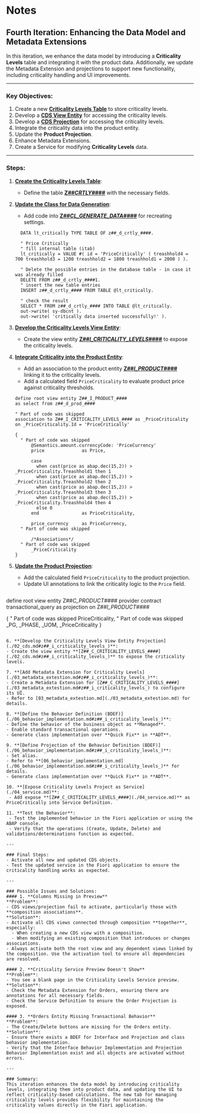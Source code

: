 # Notes
## Fourth Iteration: Enhancing the Data Model and Metadata Extensions
In this iteration, we enhance the data model by introducing a **Criticality Levels** table and integrating it with the product data. Additionally, we update the Metadata Extension and projections to support new functionality, including criticality handling and UI improvements.

---

### Key Objectives:
1. Create a new **[Criticality Levels Table](./00_tables.md)** to store criticality levels.
2. Develop a **[CDS View Entity](./01_cds.md#z##_i_criticality_levels_)** for accessing the criticality levels.
3. Develop a **[CDS Projection](./02_cds.md#z##_c_criticality_levels_)** for accessing the criticality levels.
4. Integrate the criticality data into the product entity.
5. Update the **Product Projection**.
6. Enhance Metadata Extensions.
7. Create a Service for modifying **Criticality Levels** data.

---

### Steps:
1. **[Create the Criticality Levels Table](./00_tables.md#z##_d_crtly_)**:
   - Define the table **[Z##_CRTLY_####](./00_tables.md#z##_d_crtly_)** with the necessary fields.

2. **[Update the Class for Data Generation](./05_generator.md#z##_cl_generate_data_)**:
   - Add code into **[Z##_CL_GENERATE_DATA_####](./05_generator.md#z##_cl_generate_data_)** for recreating settings.
   ```ABAP
     DATA lt_critically TYPE TABLE OF z##_d_crtly_####.

     " Price Critically
     " fill internal table (itab)
     lt_critically = VALUE #( id = 'PriceCritically' ( treashhold4 = 700 treashhold3 = 1200 treashhold2 = 1800 treashhold1 = 2000 ) ).

     " Delete the possible entries in the database table - in case it was already filled
     DELETE FROM z##_d_crtly_####1.
     " insert the new table entries
     INSERT z##_d_crtly_#### FROM TABLE @lt_critically.

     " check the result
     SELECT * FROM z##_d_crtly_#### INTO TABLE @lt_critically.
     out->write( sy-dbcnt ).
     out->write( 'critically data inserted successfully!' ).
   ```

3. **[Develop the Criticality Levels View Entity](./01_cds.md#z##_i_criticality_levels_)**:
   - Create the view entity **[Z##_I_CRITICALITY_LEVELS_####](./01_cds.md#z##_i_criticality_levels_)** to expose the criticality levels.

4. **[Integrate Criticality into the Product Entity](./02_cds.md)**:
   - Add an association to the product entity **[Z##_I_PRODUCT_####](./02_cds.md#z##_c_product_)** linking it to the criticality levels.
   - Add a calculated field `PriceCriticality` to evaluate product price against criticality thresholds.

   ```ABAP
   define root view entity Z##_I_PRODUCT_####
   as select from z##_d_prod_####

   " Part of code was skipped
   association to Z##_I_CRITICALITY_LEVELS_#### as _PriceCriticality on _PriceCriticality.Id = 'PriceCritically'

   {
     " Part of code was skipped
         @Semantics.amount.currencyCode: 'PriceCurrency'
         price              as Price,

         case
           when cast(price as abap.dec(15,2)) > _PriceCriticality.Treashhold1 then 1
           when cast(price as abap.dec(15,2)) > _PriceCriticality.Treashhold2 then 2
           when cast(price as abap.dec(15,2)) > _PriceCriticality.Treashhold3 then 3
           when cast(price as abap.dec(15,2)) > _PriceCriticality.Treashhold4 then 4
           else 0
         end                as PriceCriticality,

         price_currency     as PriceCurrency,
     " Part of code was skipped

         /*Associations*/
     " Part of code was skipped
         _PriceCriticality
   }
   ```

5. **[Update the Product Projection](./02_cds.md#z##_c_product_)**:
   - Add the calculated field `PriceCriticality` to the product projection.
   - Update UI annotations to link the criticality logic to the `Price` field.
   ```ABAP
define root view entity Z##_C_PRODUCT_####
   provider contract transactional_query
   as projection on Z##_I_PRODUCT_####

   {
     " Part of code was skipped
         PriceCriticality,
     " Part of code was skipped
         _PG,
         _PHASE,
         _UOM,
         _PriceCriticality
   }
   ```

6. **[Develop the Criticality Levels View Entity Projection](./02_cds.md#z##_i_criticality_levels_)**:
   - Create the view entity **[Z##_C_CRITICALITY_LEVELS_####](./02_cds.md#z##_i_criticality_levels_)** to expose the criticality levels.

7. **[Add Metadata Extension for Criticality Levels](./03_metadata_extestion.md#z##_i_criticality_levels_)**:
   - Create a Metadata Extension for [Z##_C_CRITICALITY_LEVELS_####](./03_metadata_extestion.md#z##_i_criticality_levels_) to configure its UI.
   - Refer to [03_metadata_extestion.md](./03_metadata_extestion.md) for details.

8. **[Define the Behavior Definition (BDEF)](./06_behavior_implementation.md#z##_i_criticality_levels_)**:
   - Define the behavior of the business object as **Managed**.
   - Enable standard transactional operations.
   - Generate class implementation over **Quick Fix** in **ADT**.

9. **[Define Projection of the Behavior Definition (BDEF)](./06_behavior_implementation.md#z##_i_criticality_levels_)**:
   - Set alias.
   - Refer to **[06_behavior_implementation.md](./06_behavior_implementation.md#z##_i_criticality_levels_)** for details.
   - Generate class implementation over **Quick Fix** in **ADT**.

10. **[Expose Criticality Levels Project as Service](./04_service.md)**:
    - Add expose **[Z##_C_CRITICALITY_LEVELS_####](./04_service.md)** as PriceCritically into Service Definition.

11. **Test the Behavior**:
    - Test the implemented behavior in the Fiori application or using the ABAP console.
    - Verify that the operations (Create, Update, Delete) and validations/determinations function as expected.

---

### Final Steps:
- Activate all new and updated CDS objects.
- Test the updated service in the Fiori application to ensure the criticality handling works as expected.

---

### Possible Issues and Solutions:
#### 1. **Columns Missing in Preview**
   **Problem**:
   - CDS views/projection fail to activate, particularly those with **composition associations**.
   **Solution**:
   - Activate all CDS views connected through composition **together**, especially:
     - When creating a new CDS view with a composition.
     - When modifying an existing composition that introduces or changes associations.
   - Always activate both the root view and any dependent views linked by the composition. Use the activation tool to ensure all dependencies are resolved.

#### 2. **Criticality Service Preview Doesn't Show**
   **Problem**:
   - You see a blank page in the Criticality Levels Service preview.
   **Solution**:
   - Check the Metadata Extension for Orders, ensuring there are annotations for all necessary fields.
   - Check the Service Definition to ensure the Order Projection is exposed.

#### 3. **Orders Entity Missing Transactional Behavior**
   **Problem**:
   - The Create/Delete buttons are missing for the Orders entity.
   **Solution**:
   - Ensure there exists a BDEF for Interface and Projection and class behavior implementation.
   - Verify that the Interface Behavior Implementation and Projection Behavior Implementation exist and all objects are activated without errors.

---

### Summary:
This iteration enhances the data model by introducing criticality levels, integrating them into product data, and updating the UI to reflect criticality-based calculations. The new tab for managing criticality levels provides flexibility for maintaining the criticality values directly in the Fiori application.